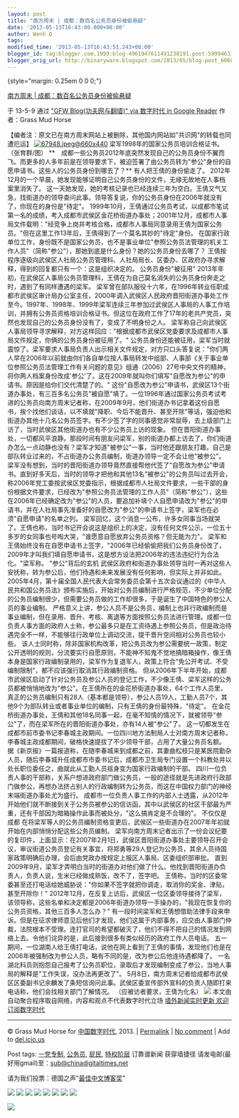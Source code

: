 ```yaml
---
layout: post
title: "南方周末 | 成都：数百名公务员身份被偷悬疑"
date: '2013-05-13T16:43:00.000+08:00'
author: Wenh Q
tags:
modified_time: '2013-05-13T16:43:51.243+08:00'
blogger_id: tag:blogger.com,1999:blog-4961947611491238191.post-599946310108587519
blogger_orig_url: http://binaryware.blogspot.com/2013/05/blog-post_6068.html
---
```


 {style="margin: 0.25em 0 0 0;"}

[南方周末 |
成都：数百名公务员身份被偷悬疑](http://feedproxy.google.com/~r/chinagfwblog/~3/eH1QSwFA7Z8/)

于 13-5-9 通过 ["GFW Blog(功夫网与翻墙)" via 数字时代 in Google
Reader](http://feeds2.feedburner.com/chinagfwblog) 作者：Grass Mud Horse


【编者注：原文已在南方周末网站上被删除，其他国内网站如"共识网"的转载也同遭厄运】
[![67948.jpeg@660x440](https://kexueshangwang.info/chinese/files/2013/05/67948.jpeg@660x440.jpg)](https://kexueshangwang.info/chinese/files/2013/05/67948.jpeg@660x440.jpg)
梁军1998年的国家公务员培训合格证书。（张育群/图）
**　成都一些公务员2012年底突然发现自己的公务员身份不翼而飞。而更多的人多年前是在领导要求下，被迫签署了由公务员转为"参公"身份的自愿申请书。这些人的公务员身份到哪去了？**
有人把王倩的身份偷走了。
2012年12月的一个早晨，她发现能够证明自己公务员身份的文件，无缘无故地在人事档案里消失了。
这一天她发现，她的考核记录也已经连续三年为空白。王倩又气又急，找街道办的领导查问此事。领导答复说，你的公务员身份在2006年就没有了，你现在的身份是"待定"。
1999年10月，王倩通过公务员考试，以成都市笔试第一名的成绩，考入成都市武侯区金花桥街道办事处；2001年12月，成都市人事局文件载明："经竞争上岗并考核合格，成都市人事局同意录用王倩为国家公务员。"但在这里工作13年后，王倩得到了一个莫名其妙的"待定"身份。
在国家行政单位工作，身份既不是国家公务员，也不是事业单位"参照公务员法管理的机关工作人员"（简称"参公"），那她到底是什么身份？她的公务员身份去哪了？
王倩按程序逐级向武侯区人社局公务员管理科、人社局局长、区委办、区政府办寻求解释，得到的回复都只有一个：这是组织决定的。
公务员身份"被征用"
2013年年初，在武侯区人事局公务员管理科，王倩在为自己莫名消失的公务员身份奔走之时，遇到了有同样遭遇的梁军。
梁军曾在部队服役十六年，在1996年转业任职成都市武侯区审计局办公室主任，2000年调入武侯区人民政府晋阳街道办事处工作至今。1997年、1998年、1999年梁军连续三年参加过武侯区人事局的人事工作培训，并拥有公务员资格培训合格证书。但这位在政府工作了17年的老共产党员，突然也发现自己的公务员身份没有了，变成了不明身份之人。
梁军称自己向武侯区人事局领导寻求解释，对方这样回应："根据成都市武侯区党委要求及成都市人事局文件规定，你俩的公务员身份被征用了。"
公务员身份还能被征用，梁军当时就震惊了。梁军要求人事局负责人出示相关文件规定，对方只口头答复说："你们两人早在2006年以前就由你们各自单位按人事局转发中组部、人事部《关于事业单位参照公务员法管理工作有关问题的意见》组通（2006）27号中央文件的精神，将你两人档案身份改成'参公'了。这在2009年就叫你们填写"自愿改为参公"的申请书。原因是给你们交代清楚了的。"
这份"自愿改为参公"申请书，武侯区13个街道办事处，有三百多名公务员"被自愿"填了。一位1996年通过国家公务员考试考进的公务员向南方周末记者称，在2009年9月，他们街道办书记拿着这份自愿书，挨个找他们谈话，以不填就"降职、今后不能晋升、甚至开除"等话，强迫他和街道办其他十几名公务员签字。有不少签了字的同事感觉非常屈辱，去上级部门上访了，当时武侯区其他街道办也有不少公务员上访的现象。
但在晋阳街道办事处，一切都风平浪静。那段时间有朋友问梁军，别的街道办都上访去了，你们街道办怎么一点动静也没有？梁军才知道"被参公"一事，当时他还跟朋友打趣，自己是部队转业过来的，不占街道办公务员编制，街道办领导一定不会让他"被参公"。
梁军没有想到，当时的晋阳街道办领导竟然直接帮他代签了"自愿改为参公"申请书。直到好多天后，当时的领导才把他和其他13名"被参公"的公务员叫过去开会，称2006年党工委按武侯区党委指示，根据成都市人社局文件要求，一些干部的身份根据文件要求，已经改为"参照公务员法管理的工作人员"（简称"参公"），这些在2006年已经确定改为"参公"的人员，要追加补填个人自愿申请改为"参公"的申请书，并在人社局事先准备好的自愿改为"参公"的申请书上签字，梁军也在必须"自愿申请"的名单之列。
梁军回忆，这个消息一公布，许多女同事当场就哭了。王倩也称，当时书记开会说这是组织上的决定，没有任何文件公示，一位五十多岁的女同事也号啕大哭，"谁愿意自愿放弃公务员资格？但无能为力"。
梁军和王倩始终没有在自愿申请书上签字，"2006年已经偷偷把我们公务员身份改了，2009年才叫我们填自愿申请书，这是想方设法把2006年的违法违纪行为合法化。"梁军称。
"参公"背后的玄机
武侯区政府和街道办事处领导当时一再对这些人安抚称，转为参公后，他们待遇和未来发展没有任何影响，但实际上并非如此。
2005年4月，第十届全国人民代表大会常务委员会第十五次会议通过的《中华人民共和国公务员法》颁布实施后，开始对公务员编制进行严格规范，不少单位分配的公务员编制很少，但需要公务员做的工作却很多，于是诞生了中国特色的参公人员的事业编制。
严格意义上讲，参公人员不是公务员，编制上也非行政编制而是事业编制，但在录用、晋升、考核、离退等方面按照公务员法进行管理。成都一位负责人事方面的政府人士称，参公最多只是在工资待遇上参照公务员，但是政治待遇完全不一样，不能够往行政单位上调动交流，提干晋升空间相对公务员也较小些。
该人士同时称，除非国家机构改革，把公务员改为参公需要统一政策，制定公开透明的规则，分流要实行自愿原则，不能神不知鬼不觉地搞暗箱操作，像王倩本身是国家行政编制录用的，梁军作为复退军人，政策上符合"免公开考试、不受编制限制"，都不应该强行取消其行政编制资格。
但从2006年下半年开始，成都市武侯区启动了针对公务员及参公人员的登记工作，不少像王倩、梁军这样的公务员都被悄悄地改为"参公"。在王倩所在的金花桥街道办事处，64个工作人员里，真正的公务员编制只有28人（基本都是领导），参公人员19人，工勤人员7个，其他9个为部队转业或者事业单位的编制，只有王倩的身份最特殊，"待定"。
在金花桥街道办事处，王倩和其他18名同事一起，在毫不知情的情况下，就被领导"参公"了，而在梁军所在的晋阳街道办事处，亦有14人被"参公"了。
这一切都发生在成都市前市委书记李春城主政期间。一位四川地方法制局人士对南方周末记者称，李春城主政成都期间，破格快速提拔了不少领导干部，占用了大量公务员名额。
据《新京报》一篇报道称，在随李春城来到成都之前，其妻曲松枝只是某医院勤杂人员，随后李春城升任成都市市委书记后，成都市卫生局专门设置一个科教处并以处长职位委任之，曲就此从工勤人员摇身变为国家行政编制的干部。
四川一位负责人事的干部称，关系户想进政府部门做公务员，一般的途径就是先进政府行政部门做参公，再想办法挤占别人的行政编制转为公务员，而这在中国权力部门的神经末端街道办事处尤为盛行。
成都市一位负责人事工作的内部人士透露，从2012年开始他们就不断接到关于公务员被参公的信访函，其中以武侯区的社区干部最为严重，还有干部因为暗箱操作此事而被处分，"这么搞肯定是不合理的"。
不仅仅是成都
在将梁军等人的公务员编制资格变更后，武侯区一些街道办在2007年年初就开始在内部悄悄分配这些公务员编制。
梁军向南方周末记者出示了一份会议纪要的复印件，上面显示：在2007年2月1日，武侯区晋阳街道办事处主要领导召开会议，审议街道公务员登记有关事宜，将郑勇等29人登记为公务员，其余人员待国家政策明确后办理，会后由党政办按规定上报区人事局、区委组织部审批。
直到2009年9月，梁军才弄明白当时的街道办对他们做了什么。他找到晋阳街道办负责人，负责人说，生米已经做成熟饭，改不了，签字吧。
王倩称，当时的区委常委甚至还打电话给她威胁说："你如果不签字就把你调走，取消你的奖金、津贴，甚至开除你！"
2012年12月，在反复上访后，武侯区一位区委领导接待了梁军，该领导称，这些名单和决定都是2006年街道办领导一手操办的，"我现在恢复你的公务员资格，其他三百多人怎么办？"
有一段时间梁军和王倩想借助法律手段来申诉。但是在征求律师意见后他们才发现，他们这属于内部事务，应交由人事部门仲裁，法院根本不受理。连打官司的希望都破灭了，他们不得不把自己的情况发到网络上去。令他们诧异的是，此后接到很多有类似经历的政府工作人员电话。
五一期间，一位湖南人给王倩打电话，说他在网上看到了王倩的事情，发现他们也是在2006年被强制改为参公人员，略有不同的是，改为参公后他连待遇都降了。
一名湖北科员则抱怨自己报考了公务员职位，录取后才发现编制变成了参公，当地人事局的解释是"工作失误，没办法再更改了"。
5月8日，南方周末记者给成都市武侯区区委副书记余麟发了条短信询问此事。武侯区委宣传部外宣科的负责人随即打来电话称，他们会找相关部门了解情况。
（应被访者要求，王倩为化名）
![](http://pixel.quantserve.com/pixel/p-89EKCgBk8MZdE.gif)
本文由自动聚合程序取自网络，内容和观点不代表数字时代立场
[墙外新闻实时更新 欢迎订阅数字时代](http://eepurl.com/msuvD)

* * * * *

© Grass Mud Horse for
[中国数字时代](https://kexueshangwang.info/chinese), 2013. |
[Permalink](https://kexueshangwang.info/chinese/2013/05/%e6%88%90%e9%83%bd%ef%bc%9a%e6%95%b0%e7%99%be%e5%90%8d%e5%85%ac%e5%8a%a1%e5%91%98%e8%ba%ab%e4%bb%bd%e8%a2%ab%e5%81%b7%e6%82%ac%e7%96%91/)
| [No
comment](https://kexueshangwang.info/chinese/2013/05/%e6%88%90%e9%83%bd%ef%bc%9a%e6%95%b0%e7%99%be%e5%90%8d%e5%85%ac%e5%8a%a1%e5%91%98%e8%ba%ab%e4%bb%bd%e8%a2%ab%e5%81%b7%e6%82%ac%e7%96%91/#comments)
| Add to
[del.icio.us](http://del.icio.us/post?url=https://kexueshangwang.info/chinese/2013/05/%e6%88%90%e9%83%bd%ef%bc%9a%e6%95%b0%e7%99%be%e5%90%8d%e5%85%ac%e5%8a%a1%e5%91%98%e8%ba%ab%e4%bb%bd%e8%a2%ab%e5%81%b7%e6%82%ac%e7%96%91/&title=%E5%8D%97%E6%96%B9%E5%91%A8%E6%9C%AB%20%7C%20%E6%88%90%E9%83%BD%EF%BC%9A%E6%95%B0%E7%99%BE%E5%90%8D%E5%85%AC%E5%8A%A1%E5%91%98%E8%BA%AB%E4%BB%BD%E8%A2%AB%E5%81%B7%E6%82%AC%E7%96%91)

 Post tags:
[一党专制](https://kexueshangwang.info/chinese/tag/%e4%b8%80%e5%85%9a%e4%b8%93%e5%88%b6/?category=18271),
[公务员](https://kexueshangwang.info/chinese/tag/%e5%85%ac%e5%8a%a1%e5%91%98/?category=18271),
[屁民](https://kexueshangwang.info/chinese/tag/%e5%b1%81%e6%b0%91/?category=18271),
[特权阶层](https://kexueshangwang.info/chinese/tag/%e7%89%b9%e6%9d%83%e9%98%b6%e5%b1%82/?category=18271)
 订靠谱新闻 获穿墙捷径
请发电邮(最好用gmail)至：sub@chinadigitaltimes.net

请为我们投票：德国之声"[最佳中文博客奖](https://thebobs.com/chinese/category/2013/best-blog-chinese-2013/)"


[![](http://feeds.feedburner.com/~ff/chinagfwblog?d=yIl2AUoC8zA)](http://feeds.feedburner.com/~ff/chinagfwblog?a=eH1QSwFA7Z8:qCw425ix_cA:yIl2AUoC8zA)
[![](http://feeds.feedburner.com/~ff/chinagfwblog?i=eH1QSwFA7Z8:qCw425ix_cA:-BTjWOF_DHI)](http://feeds.feedburner.com/~ff/chinagfwblog?a=eH1QSwFA7Z8:qCw425ix_cA:-BTjWOF_DHI)
[![](http://feeds.feedburner.com/~ff/chinagfwblog?i=eH1QSwFA7Z8:qCw425ix_cA:F7zBnMyn0Lo)](http://feeds.feedburner.com/~ff/chinagfwblog?a=eH1QSwFA7Z8:qCw425ix_cA:F7zBnMyn0Lo)
[![](http://feeds.feedburner.com/~ff/chinagfwblog?i=eH1QSwFA7Z8:qCw425ix_cA:V_sGLiPBpWU)](http://feeds.feedburner.com/~ff/chinagfwblog?a=eH1QSwFA7Z8:qCw425ix_cA:V_sGLiPBpWU)
[![](http://feeds.feedburner.com/~ff/chinagfwblog?d=qj6IDK7rITs)](http://feeds.feedburner.com/~ff/chinagfwblog?a=eH1QSwFA7Z8:qCw425ix_cA:qj6IDK7rITs)
[![](http://feeds.feedburner.com/~ff/chinagfwblog?d=l6gmwiTKsz0)](http://feeds.feedburner.com/~ff/chinagfwblog?a=eH1QSwFA7Z8:qCw425ix_cA:l6gmwiTKsz0)
[![](http://feeds.feedburner.com/~ff/chinagfwblog?i=eH1QSwFA7Z8:qCw425ix_cA:gIN9vFwOqvQ)](http://feeds.feedburner.com/~ff/chinagfwblog?a=eH1QSwFA7Z8:qCw425ix_cA:gIN9vFwOqvQ)
[![](http://feeds.feedburner.com/~ff/chinagfwblog?d=TzevzKxY174)](http://feeds.feedburner.com/~ff/chinagfwblog?a=eH1QSwFA7Z8:qCw425ix_cA:TzevzKxY174)

![](http://feeds.feedburner.com/~r/chinagfwblog/~4/eH1QSwFA7Z8)
